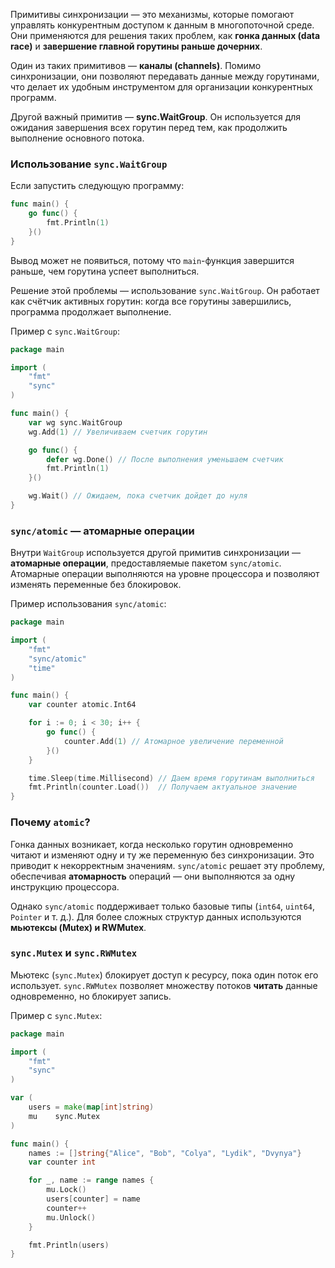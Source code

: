 
Примитивы синхронизации — это механизмы, которые помогают управлять конкурентным доступом к данным в многопоточной среде. Они применяются для решения таких проблем, как **гонка данных (data race)** и **завершение главной горутины раньше дочерних**.

Один из таких примитивов — **каналы (channels)**. Помимо синхронизации, они позволяют передавать данные между горутинами, что делает их удобным инструментом для организации конкурентных программ.

Другой важный примитив — **sync.WaitGroup**. Он используется для ожидания завершения всех горутин перед тем, как продолжить выполнение основного потока.

### Использование `sync.WaitGroup`

Если запустить следующую программу:

```go
func main() {
	go func() {
		fmt.Println(1)
	}()
}
```

Вывод может не появиться, потому что `main`-функция завершится раньше, чем горутина успеет выполниться.

Решение этой проблемы — использование `sync.WaitGroup`. Он работает как счётчик активных горутин: когда все горутины завершились, программа продолжает выполнение.

Пример с `sync.WaitGroup`:

```go
package main

import (
	"fmt"
	"sync"
)

func main() {
	var wg sync.WaitGroup
	wg.Add(1) // Увеличиваем счетчик горутин

	go func() {
		defer wg.Done() // После выполнения уменьшаем счетчик
		fmt.Println(1)
	}()

	wg.Wait() // Ожидаем, пока счетчик дойдет до нуля
}

```
### `sync/atomic` — атомарные операции

Внутри `WaitGroup` используется другой примитив синхронизации — **атомарные операции**, предоставляемые пакетом `sync/atomic`. Атомарные операции выполняются на уровне процессора и позволяют изменять переменные без блокировок.

Пример использования `sync/atomic`:

```go
package main

import (
	"fmt"
	"sync/atomic"
	"time"
)

func main() {
	var counter atomic.Int64

	for i := 0; i < 30; i++ {
		go func() {
			counter.Add(1) // Атомарное увеличение переменной
		}()
	}

	time.Sleep(time.Millisecond) // Даем время горутинам выполниться
	fmt.Println(counter.Load())  // Получаем актуальное значение
}

```
### Почему `atomic`?

Гонка данных возникает, когда несколько горутин одновременно читают и изменяют одну и ту же переменную без синхронизации. Это приводит к некорректным значениям. `sync/atomic` решает эту проблему, обеспечивая **атомарность** операций — они выполняются за одну инструкцию процессора.

Однако `sync/atomic` поддерживает только базовые типы (`int64`, `uint64`, `Pointer` и т. д.). Для более сложных структур данных используются **мьютексы (Mutex) и RWMutex**.

### `sync.Mutex` и `sync.RWMutex`

Мьютекс (`sync.Mutex`) блокирует доступ к ресурсу, пока один поток его использует. `sync.RWMutex` позволяет множеству потоков **читать** данные одновременно, но блокирует запись.

Пример с `sync.Mutex`:
```go
package main

import (
	"fmt"
	"sync"
)

var (
	users = make(map[int]string)
	mu    sync.Mutex
)

func main() {
	names := []string{"Alice", "Bob", "Colya", "Lydik", "Dvynya"}
	var counter int

	for _, name := range names {
		mu.Lock()
		users[counter] = name
		counter++
		mu.Unlock()
	}

	fmt.Println(users)
}

```

[^1]: 
